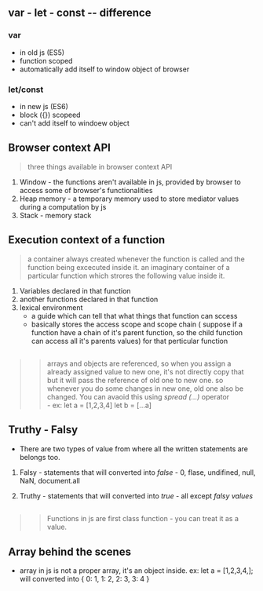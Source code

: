 ## var - let - const -- difference 

### var

- in old js (ES5)
- function scoped 
- automatically add itself to window object of browser

### let/const

- in new js (ES6)
- block ({}) scopeed
- can't add itself to windoew object



## Browser context API

> three things available in browser context API

1. Window - the functions aren't available in js, provided by browser to access some of browser's functionalities
2. Heap memory - a temporary memory used to store mediator values during a computation by js
3. Stack - memory stack



## Execution context of a function 

> a container always created whenever the function is called and the function being excecuted inside it.
> an imaginary container of a particular function which strores the following value inside it.

1. Variables declared in that function
2. another functions declared in that function
3. lexical environment
    - a guide which can tell that what things that function can sccess
    - basically stores the access scope and scope chain ( suppose if a function have a chain of it's parent function, so the child function can access all it's parents values) for that perticular function



##

>> arrays and objects are referenced, so when you assign a already assigned value to new one, it's not directly copy that but it will pass the reference of old one to new one.
>> so whenever you do some changes in new one, old one also be changed.
>> You can avaoid this using _*spread (...)*_ operator  
    - ex: let a = [1,2,3,4]
          let b = [...a]



## Truthy - Falsy

- There are two types of value from where all the written statements are belongs too.

1. Falsy - statements that will converted into *false*
         - 0, flase, undifined, null, NaN, document.all

2. Truthy - statements that will converted into *true*
          - all except *falsy values*         

##

>> Functions in js are first class function - you can treat it as a value.



## Array behind the scenes

- array in js is not a proper array, it's an object inside.
ex: let a = [1,2,3,4,];
 will converted into {
    0: 1,
    1: 2,
    2: 3,
    3: 4
 }
